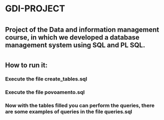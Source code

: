 # GDI-PROJECT
#
## Project of the Data and information management course, in which we developed a database management system using SQL and PL SQL.
#
## How to run it:

### Execute the file create_tables.sql
### Execute the file povoamento.sql
### Now with the tables filled you can perform the queries, there are some examples of queries in the file queries.sql
